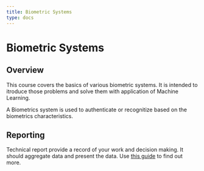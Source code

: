 ```yaml
---
title: Biometric Systems
type: docs
---
```


# Biometric Systems

## Overview

This course covers the basics of various biometric systems. It is intended to itroduce those problems and solve them with application of Machine Learning.

A Biometrics system is used to authenticate or recognitize based on the biometrics characteristics.

## Reporting

Technical report provide a record of your work and decision making. It should aggregate data and present the data. Use [this guide](https://students.unimelb.edu.au/academic-skills/explore-our-resources/report-writing/technical-report-writing) to find out more.
